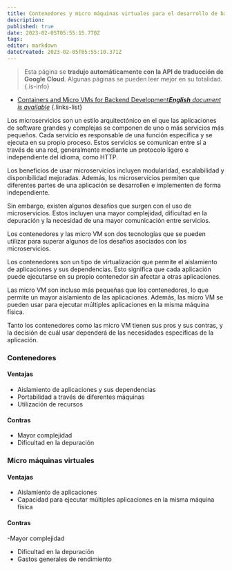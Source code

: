 ```yaml
---
title: Contenedores y micro máquinas virtuales para el desarrollo de back-end
description: 
published: true
date: 2023-02-05T05:55:15.770Z
tags: 
editor: markdown
dateCreated: 2023-02-05T05:55:10.371Z
---
```


> Esta página se **tradujo automáticamente con la API de traducción de Google Cloud**.
Algunas páginas se pueden leer mejor en su totalidad.{.is-info}



- [Containers and Micro VMs for Backend Development***English** document is available*](/en/Knowledge-base/Backend/containers-and-micro-vms-for-backend-development)
{.links-list}


Los microservicios son un estilo arquitectónico en el que las aplicaciones de software grandes y complejas se componen de uno o más servicios más pequeños. Cada servicio es responsable de una función específica y se ejecuta en su propio proceso. Estos servicios se comunican entre sí a través de una red, generalmente mediante un protocolo ligero e independiente del idioma, como HTTP.

Los beneficios de usar microservicios incluyen modularidad, escalabilidad y disponibilidad mejoradas. Además, los microservicios permiten que diferentes partes de una aplicación se desarrollen e implementen de forma independiente.

Sin embargo, existen algunos desafíos que surgen con el uso de microservicios. Estos incluyen una mayor complejidad, dificultad en la depuración y la necesidad de una mayor comunicación entre servicios.

Los contenedores y las micro VM son dos tecnologías que se pueden utilizar para superar algunos de los desafíos asociados con los microservicios.

Los contenedores son un tipo de virtualización que permite el aislamiento de aplicaciones y sus dependencias. Esto significa que cada aplicación puede ejecutarse en su propio contenedor sin afectar a otras aplicaciones.

Las micro VM son incluso más pequeñas que los contenedores, lo que permite un mayor aislamiento de las aplicaciones. Además, las micro VM se pueden usar para ejecutar múltiples aplicaciones en la misma máquina física.

Tanto los contenedores como las micro VM tienen sus pros y sus contras, y la decisión de cuál usar dependerá de las necesidades específicas de la aplicación.

### Contenedores

#### Ventajas

- Aislamiento de aplicaciones y sus dependencias
- Portabilidad a través de diferentes máquinas
- Utilización de recursos

#### Contras

- Mayor complejidad
- Dificultad en la depuración

### Micro máquinas virtuales

#### Ventajas

- Aislamiento de aplicaciones
- Capacidad para ejecutar múltiples aplicaciones en la misma máquina física

#### Contras

-Mayor complejidad
- Dificultad en la depuración
- Gastos generales de rendimiento